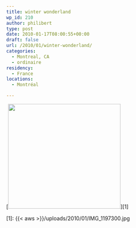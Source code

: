 ```yaml
---
title: winter wonderland
wp_id: 210
author: philibert
type: post
date: 2010-01-17T08:00:55+00:00
draft: false
url: /2010/01/winter-wonderland/
categories:
  - Montreal, CA
  - ordinaire
residency:
  - France
locations:
  - Montréal

---
```

[<img class="alignnone size-full wp-image-212" title="IMG_1197300" src="{{< aws >}}/uploads/2010/01/IMG_1197300.jpg" alt="" width="300" height="278" />][1]

 [1]: {{< aws >}}/uploads/2010/01/IMG_1197300.jpg